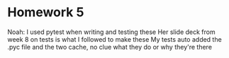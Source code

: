 # Homework 5
Noah: I used pytest when writing and testing these
Her slide deck from week 8 on tests is what I followed to make these
My tests auto added the .pyc file and the two cache, no clue what they do or why they're there